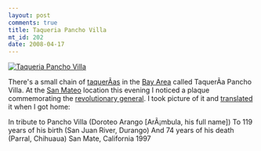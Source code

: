 ```yaml
--- 
layout: post
comments: true
title: Taqueria Pancho Villa
mt_id: 202
date: 2008-04-17
---
```

<a href='http://dinomite.net/wp-content/uploads/pancho-villa.jpg' title='Taqueria Pancho Villa'><img src='http://dinomite.net/wp-content/uploads/pancho-villa.jpg' alt='Taqueria Pancho Villa' class='right'/></a>

There's a small chain of [taquerÃ­as](http://en.wikipedia.org/wiki/Taquer%C3%ADa) in the [Bay Area](http://en.wikipedia.org/wiki/San_Francisco_Bay_Area) called TaquerÃ­a Pancho Villa.  At the [San Mateo](http://en.wikipedia.org/wiki/San_Mateo,_California) location this evening I noticed a plaque commemorating the [revolutionary general](http://en.wikipedia.org/wiki/Pancho_Villa).  I took picture of it and [translated](http://google.com/translate) it when I got home:

In tribute to Pancho Villa (Doroteo Arango [ArÃ¡mbula, his full name])
To 119 years of his birth (San Juan River, Durango)
And 74 years of his death (Parral, Chihuaua)
San Mate, California 1997
